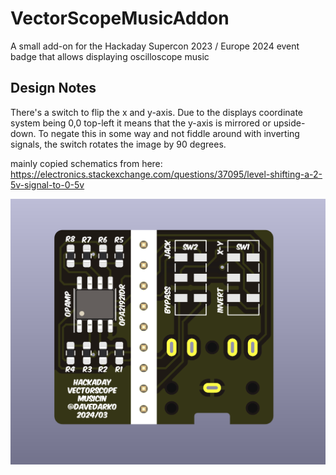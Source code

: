 # VectorScopeMusicAddon
A small add-on for the Hackaday Supercon 2023 / Europe 2024 event badge that allows displaying oscilloscope music

## Design Notes
There's a switch to flip the x and y-axis. Due to the displays coordinate system being 0,0 top-left it means that the y-axis is mirrored or upside-down. To negate this in some way and not fiddle around with inverting signals, the switch rotates the image by 90 degrees.

mainly copied schematics from here:
https://electronics.stackexchange.com/questions/37095/level-shifting-a-2-5v-signal-to-0-5v

![Screenshot of KiCad render](https://github.com/davedarko/VectorScopeMusicAddon/blob/main/src/render.png?raw=true)
